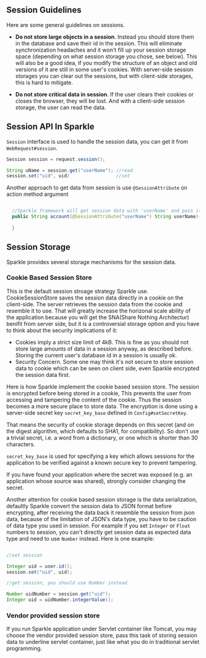 ## Session Guidelines

Here are some general guidelines on sessions.

* __Do not store large objects in a session__. Instead you should store them in the database and save their id in the session. This will eliminate synchronization headaches and it won't fill up your session storage space (depending on what session storage you chose, see below). This will also be a good idea, if you modify the structure of an object and old versions of it are still in some user's cookies. With server-side session storages you can clear out the sessions, but with client-side storages, this is hard to mitigate.

* __Do not store critical data in session__. If the user clears their cookies or closes the browser, they will be lost. And with a client-side session storage, the user can read the data.

## Session API In Sparkle

`Session` interface is used to handle the session data, you can get it from `WebRequest#session`.

```java
Session session = request.session();

String uName = session.get("userName"); //read
session.set("uid", uid)                 //set
```

Another approach to get data from session is use `@SessionAttribute` on action method argument
```java

  //Sparkle framework will get session data with 'userName' and pass it as argument
  public String account(@SessionAttribute("userName") String userName){
    
  }

```

## Session Storage

Sparkle provides several storage mechanisms for the session data.

### Cookie Based Session Store

This is the default session stroage strategy Sparkle use.  CookieSessionStore saves the session data directly in a cookie on the client-side. The server retrieves the session data from the cookie and resemble it to use. That will greatly increase the horizonal scale ability of the application because you will get the SNA(Share Nothing Architectur) benifit from server side, but it is a controversial storage option and you have to think about the security implications of it:

* Cookies imply a strict size limit of 4kB. This is fine as you should not store large amounts of data in a session anyway, as described before. Storing the current user's database id in a session is usually ok.
* Security Concern. Some one may think it's not secure to store session data to cookie which can be seen on client side, even Sparkle encrypted the session data first.

Here is how Sparkle implement the cookie based session store. The session is encrypted before being stored in a cookie, This prevents the user from accessing and tampering the content of the cookie. Thus the session becomes a more secure place to store data. The encryption is done using a server-side secret key `secret_key_base` defined in `Config#setSecretKey`.

That means the security of cookie storage depends on this secret (and on the digest algorithm, which defaults to SHA1, for compatibility). So don't use a trivial secret, i.e. a word from a dictionary, or one which is shorter than 30 characters.

`secret_key_base` is used for specifying a key which allows sessions for the application to be verified against a known secure key to prevent tampering. 

If you have found your application where the secret was exposed (e.g. an application whose source was shared), strongly consider changing the secret.

Another attention for cookie based session storage is the data serialization, defaultly Sparkle convert the session data to JSON format before encrypting, after receiving the data back it resemble the session from json data, because of the limitation of JSON's data type, you have to be caution of data type you used in session. For example if you set `Integer` or `Float` numbers to session, you can't directly get session data as expected data type and need to use `Number` instead. Here is one example:

```java

//set session

Integer uid = user.id();
session.set("uid", uid);

//get session, you should use Number instead

Number uidNumber = session.get("uid");
Integer uid = uidNumber.integerValue();

```

### Vendor provided session store

If you run Sparkle application under Servlet container like Tomcat, you may choose the vendor provided session store, pass this task of storing session data to underline servlet container, just like what you do in traditional servlet programming.